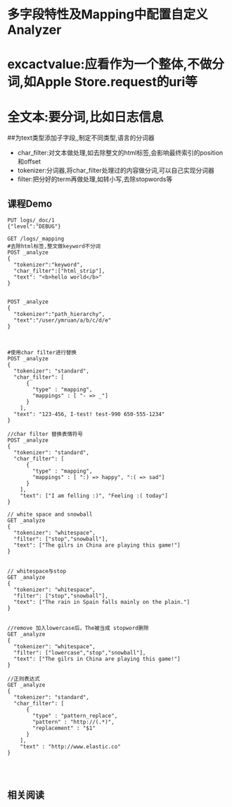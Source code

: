# 多字段特性及Mapping中配置自定义Analyzer
# excactvalue:应看作为一个整体,不做分词,如Apple Store.request的uri等
# 全文本:要分词,比如日志信息

##为text类型添加子字段,,制定不同类型,语言的分词器
* char_filter:对文本做处理,如去除整文的html标签,会影响最终索引的position和offset
* tokenizer:分词器,将char_filter处理过的内容做分词,可以自己实现分词器
* filter:把分好的term再做处理,如转小写,去除stopwords等
## 课程Demo
```
PUT logs/_doc/1
{"level":"DEBUG"}

GET /logs/_mapping
#去除html标签,整文做keyword不分词
POST _analyze
{
  "tokenizer":"keyword",
  "char_filter":["html_strip"],
  "text": "<b>hello world</b>"
}


POST _analyze
{
  "tokenizer":"path_hierarchy",
  "text":"/user/ymruan/a/b/c/d/e"
}



#使用char filter进行替换
POST _analyze
{
  "tokenizer": "standard",
  "char_filter": [
      {
        "type" : "mapping",
        "mappings" : [ "- => _"]
      }
    ],
  "text": "123-456, I-test! test-990 650-555-1234"
}

//char filter 替换表情符号
POST _analyze
{
  "tokenizer": "standard",
  "char_filter": [
      {
        "type" : "mapping",
        "mappings" : [ ":) => happy", ":( => sad"]
      }
    ],
    "text": ["I am felling :)", "Feeling :( today"]
}

// white space and snowball
GET _analyze
{
  "tokenizer": "whitespace",
  "filter": ["stop","snowball"],
  "text": ["The gilrs in China are playing this game!"]
}


// whitespace与stop
GET _analyze
{
  "tokenizer": "whitespace",
  "filter": ["stop","snowball"],
  "text": ["The rain in Spain falls mainly on the plain."]
}


//remove 加入lowercase后，The被当成 stopword删除
GET _analyze
{
  "tokenizer": "whitespace",
  "filter": ["lowercase","stop","snowball"],
  "text": ["The gilrs in China are playing this game!"]
}

//正则表达式
GET _analyze
{
  "tokenizer": "standard",
  "char_filter": [
      {
        "type" : "pattern_replace",
        "pattern" : "http://(.*)",
        "replacement" : "$1"
      }
    ],
    "text" : "http://www.elastic.co"
}




```

## 相关阅读
